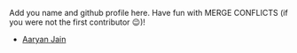 Add you name and github profile here. Have fun with MERGE CONFLICTS (if you were not the first contributor 😉)!

- [Aaryan Jain](https://github.com/IronJam11)
